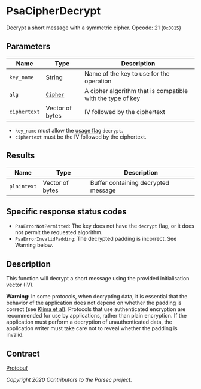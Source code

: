 # PsaCipherDecrypt

Decrypt a short message with a symmetric cipher. Opcode: 21 (`0x0015`)

## Parameters

| Name         | Type                                          | Description                                                |
|--------------|-----------------------------------------------|------------------------------------------------------------|
| `key_name`   | String                                        | Name of the key to use for the operation                   |
| `alg`        | [`Cipher`](psa_algorithm.md#cipher-algorithm) | A cipher algorithm that is compatible with the type of key |
| `ciphertext` | Vector of bytes                               | IV followed by the ciphertext                              |

- `key_name` must allow the [usage flag](psa_key_attributes.md#usageflags-type) `decrypt`.
- `ciphertext` must be the IV followed by the ciphertext.

## Results

| Name        | Type            | Description                         |
|-------------|-----------------|-------------------------------------|
| `plaintext` | Vector of bytes | Buffer containing decrypted message |

## Specific response status codes

- `PsaErrorNotPermitted`: The key does not have the `decrypt` flag, or it does not permit the
   requested algorithm.
- `PsaErrorInvalidPadding`: The decrypted padding is incorrect. See Warning below.

## Description

This function will decrypt a short message using the provided initialisation vector (IV).

**Warning:** In some protocols, when decrypting data, it is essential that the behavior of the
application does not depend on whether the padding is correct (see [Klíma et
al](https://eprint.iacr.org/2003/098.pdf)). Protocols that use authenticated encryption are
recommended for use by applications, rather than plain encryption. If the application must perform a
decryption of unauthenticated data, the application writer must take care not to reveal whether the
padding is invalid.

## Contract

[Protobuf](https://github.com/parallaxsecond/parsec-operations/blob/master/protobuf/psa_cipher_decrypt.proto)

*Copyright 2020 Contributors to the Parsec project.*

